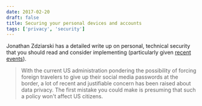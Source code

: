 ```yaml
---
date: 2017-02-20
draft: false
title: Securing your personal devices and accounts
tags: ['privacy', 'security']
---
```


Jonathan Zdziarski has a detailed write up on personal, technical security that you should read and consider implementing (particularly given [recent events](http://www.theverge.com/2017/2/12/14583124/nasa-sidd-bikkannavar-detained-cbp-phone-search-trump-travel-ban)).<!-- excerpt -->

> With the current US administration pondering the possibility of forcing foreign travelers to give up their social media passwords at the border, a lot of recent and justifiable concern has been raised about data privacy. The first mistake you could make is presuming that such a policy won't affect US citizens.
